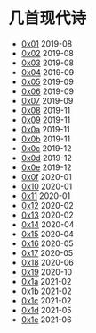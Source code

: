 # 几首现代诗

* [0x01](mverse/0x01.md) 2019-08
* [0x02](mverse/0x02.md) 2019-08
* [0x03](mverse/0x03.md) 2019-08
* [0x04](mverse/0x04.md) 2019-09
* [0x05](mverse/0x05.md) 2019-09
* [0x06](mverse/0x06.md) 2019-09
* [0x07](mverse/0x07.md) 2019-09
* [0x08](mverse/0x08.md) 2019-11
* [0x09](mverse/0x09.md) 2019-11
* [0x0a](mverse/0x0a.md) 2019-11
* [0x0b](mverse/0x0b.md) 2019-11
* [0x0c](mverse/0x0c.md) 2019-12
* [0x0d](mverse/0x0d.md) 2019-12
* [0x0e](mverse/0x0e.md) 2019-12
* [0x0f](mverse/0x0f.md) 2020-01
* [0x10](mverse/0x10.md) 2020-01
* [0x11](mverse/0x11.md) 2020-01
* [0x12](mverse/0x12.md) 2020-02
* [0x13](mverse/0x13.md) 2020-02
* [0x14](mverse/0x14.md) 2020-04
* [0x15](mverse/0x15.md) 2020-04
* [0x16](mverse/0x16.md) 2020-05
* [0x17](mverse/0x17.md) 2020-05
* [0x18](mverse/0x18.md) 2020-06
* [0x19](mverse/0x19.md) 2020-10
* [0x1a](mverse/0x1a.md) 2021-02
* [0x1b](mverse/0x1b.md) 2021-02
* [0x1c](mverse/0x1c.md) 2021-02
* [0x1d](mverse/0x1d.md) 2021-05
* [0x1e](mverse/0x1e.md) 2021-06
